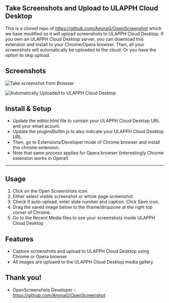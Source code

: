 Take Screenshots and Upload to ULAPPH Cloud Desktop
--

This is a cloned repo of https://github.com/AminaG/OpenScreenshot which we have modified so it will upload screenshots to ULAPPH Cloud Desktop. If you own an ULAPPH Cloud Desktop server, you can download this extension and install to your Chrome/Opera browser. Then, all your screenshots will automatically be uploaded to the cloud. Or you have the option to skip upload.

Screenshots
--

![Take screenshot from Browser](http://lh3.googleusercontent.com/jcS9m9SnZ269CHXISovFN8ybFz7McnfSc598iBzfm334Ea87cGqJoKXJbhUDdDVpPwEEqAft1BD5tek1PBSZrYDHZh7i)

![Automatically Uploaded to ULAPPH Cloud Desktop](http://lh3.googleusercontent.com/r1gqprXp8W_YoRAVhbceErKTzYD-Do8eFXix7FbFfaQw3Msw5Xijsqc3TB7Cg57TF17D5hTAYyppcS7cK5CPetJtVZ8eog)



Install & Setup
--

- Update the editor.html file to contain your ULAPPH Cloud Desktop URL and your email acount. 
- Update the pluginsBuiltIn.js to also indicate your ULAPPH Cloud Desktop URL.
- Then, go to Extensions/Developer mode of Chrome browser and install this chrome extension.
- Note that same process applies for Opera browser (interestingly Chrome extension works in Opera!)

---
## Usage

 1. Click on the Open Screenshots icon.
 2. Either select visible screenshot or whole page screenshot.
 3. Check if auto-upload, enter slide number and caption. Click Save icon.
 4. Drag the saved image below to the iframe/dropzone at the right top corner of Chrome.
 5. Go to the Recent Media files to see your screenshots inside ULAPPH Cloud Desktop

## Features
 * Capture screenshots and upload to ULAPPH Cloud Desktop using Chrome or Opera browser
 * All images are uploaed to the ULAPPH Cloud Desktop media gallery

## Thank you!
 * OpenScreenshots Developer - https://github.com/AminaG/OpenScreenshot

